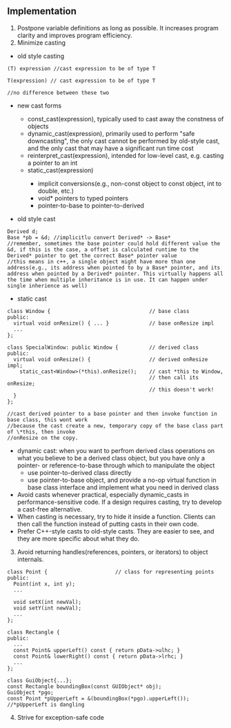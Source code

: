 ## Implementation
1. Postpone variable definitions as long as possible. It increases program clarity and improves program efficiency.
2. Minimize casting
- old style casting
```
(T) expression //cast expression to be of type T

T(expression) // cast expression to be of type T

//no difference between these two
```
- new cast forms
  - const_cast<T>(expression), typically used to cast away the constness of objects
  - dynamic_cast<T>(expression), primarily used to perform "safe downcasting", the only cast cannot be performed by old-style cast, and the only cast that may have a significant run time cost
  - reinterpret_cast<T>(expression), intended for low-level cast, e.g. casting a pointer to an int
  - static_cast<T>(expression)
    - implicit conversions(e.g., non-const object to const object, int to double, etc.) 
    - void* pointers to typed pointers
    - pointer-to-base to pointer-to-derived
 
- old style cast
```
Derived d;
Base *pb = &d; //implicitlu convert Derived* -> Base*
//remember, sometimes the base pointer could hold different value the &d, if this is the case, a offset is calculated runtime to the Derived* pointer to get the correct Base* pointer value
//this means in c++, a single object might have more than one address(e.g., its address when pointed to by a Base* pointer, and its address when pointed by a Derived* pointer. This virtually happens all the time when multiple inheritance is in use. It can happen under single inherience as well)
```

- static cast
```
class Window {                                // base class
public:
  virtual void onResize() { ... }             // base onResize impl
  ...
};

class SpecialWindow: public Window {          // derived class
public:
  virtual void onResize() {                   // derived onResize impl;
    static_cast<Window>(*this).onResize();    // cast *this to Window,
                                              // then call its onResize;
                                              // this doesn't work!
  }
};

//cast derived pointer to a base pointer and then invoke function in base class, this wont work 
//because the cast create a new, temporary copy of the base class part of \*this, then invoke 
//onResize on the copy.
```

- dynamic cast: when you want to perfrom derived class operations on what you believe to be a derived class object, but you have only a pointer- or reference-to-base through which to manipulate the object
  - use pointer-to-derived class directly
  - use pointer-to-base object, and provide a no-op virtual function in base class interface and implement what you need in derived class
- Avoid casts whenever practical, especially dynamic_casts in performance-sensitive code. If a design requires casting, try to develop a cast-free alternative.
- When casting is necessary, try to hide it inside a function. Clients can then call the function instead of putting casts in their own code.
- Prefer C++-style casts to old-style casts. They are easier to see, and they are more specific about what they do.

3. Avoid returning handles(references, pointers, or iterators) to object internals.
```
class Point {                      // class for representing points
public:
  Point(int x, int y);
  ...

  void setX(int newVal);
  void setY(int newVal);
  ...
};

class Rectangle {
public:
  ...
  const Point& upperLeft() const { return pData->ulhc; }
  const Point& lowerRight() const { return pData->lrhc; }
  ...
};

class GuiObject{...};
const Rectangle boundingBox(const GUIObject* obj);
GuiObject *pgo;
const Point *pUpperLeft = &(boundingBox(*pgo).upperLeft()); //*pUpperLeft is dangling

```

4. Strive for exception-safe code


